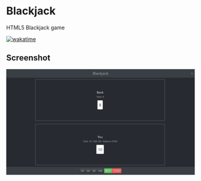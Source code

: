 # Blackjack
HTML5 Blackjack game

[![wakatime](https://wakatime.com/badge/github/Artivain/blackjack.svg)](https://wakatime.com/badge/github/Artivain/blackjack)

## Screenshot

![](cover.webp)
